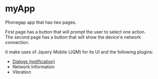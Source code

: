 # myApp
Phonegap app that has two pages. 

First page has a button that will prompt the user to select one action. <br>
The second page has a button that will show the device'e network connection.

It make uses of Jquery Mobile (JQM) for its UI and the following plugins:
- [Dialogs (notification)](https://github.com/apache/cordova-plugin-dialogs)
- Network Information
- Vibration
